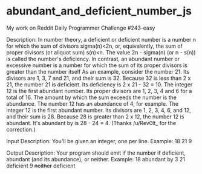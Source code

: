 # abundant_and_deficient_number_js
My work on Reddit Daily Programmer Challenge #243-easy

Description:
In number theory, a deficient or deficient number is a number n for which the sum of divisors sigma(n)<2n, or, equivalently, the sum of proper divisors (or aliquot sum) s(n)<n. The value 2n - sigma(n) (or n - s(n)) is called the number's deficiency. In contrast, an abundant number or excessive number is a number for which the sum of its proper divisors is greater than the number itself
As an example, consider the number 21. Its divisors are 1, 3, 7 and 21, and their sum is 32. Because 32 is less than 2 x 21, the number 21 is deficient. Its deficiency is 2 x 21 - 32 = 10.
The integer 12 is the first abundant number. Its proper divisors are 1, 2, 3, 4 and 6 for a total of 16. The amount by which the sum exceeds the number is the abundance. The number 12 has an abundance of 4, for example. The integer 12 is the first abundant number. Its divisors are 1, 2, 3, 4, 6, and 12, and their sum is 28. Because 28 is greater than 2 x 12, the number 12 is abundant. It's abundant by is 28 - 24 = 4. (Thanks /u/Rev0lt_ for the correction.)

Input Description:
You'll be given an integer, one per line. Example:
18
21
9

Output Description:
Your program should emit if the number if deficient, abundant (and its abundance), or neither. Example:
18 abundant by 3
21 deficient
9 ~~neither~~ deficient